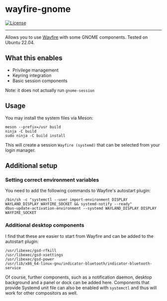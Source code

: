 # wayfire-gnome

[![License](http://img.shields.io/badge/license-MIT-blue.svg?style=flat)](http://choosealicense.com/licenses/mit/)

--------------------------------------------------------------------------------

Allows you to use [Wayfire](https://github.com/WayfireWM/wayfire) with some GNOME components. Tested on Ubuntu 22.04.

## What this enables

 * Privilege management
 * Keyring integration
 * Basic session components

Note: it does not actually run `gnome-session`

## Usage

You may install the system files via Meson:
```
meson --prefix=/usr build
ninja -C build
sudo ninja -C build install
```

This will create a session `Wayfire (systemd)` that can be selected from your login manager.

## Additional setup

### Setting correct environment variables

You need to add the following commands to Wayfire's autostart plugin:
```
/bin/sh -c "systemctl --user import-environment DISPLAY WAYLAND_DISPLAY WAYFIRE_SOCKET && systemd-notify --ready"
dbus-update-activation-environment --systemd WAYLAND_DISPLAY DISPLAY WAYFIRE_SOCKET
```

### Additional desktop components

I find that these are easier to start from Wayfire and can be added to the autostart plugin:
```
/usr/libexec/gsd-rfkill
/usr/libexec/gsd-xsettings
/usr/libexec/gsd-power
/usr/lib/x86_64-linux-gnu/indicator-bluetooth/indicator-bluetooth-service
```

Of course, further components, such as a notification daemon, desktop background and a panel or dock can be added here. Components that provide Systemd unit file can also be enabled with `systemctl` and thus will work for other compositors as well.



